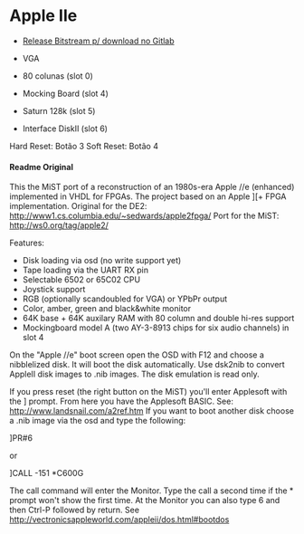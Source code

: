 # Apple IIe
- [Release Bitstream p/ download no Gitlab](https://gitlab.com/victor.trucco/Multicore_Bitstreams/-/blob/master/Multicore%202%20Plus/Computers/AppleIIe/)

- VGA
- 80 colunas (slot 0)
- Mocking Board (slot 4)
- Saturn 128k (slot 5)
- Interface DiskII (slot 6)

Hard Reset: Botão 3
Soft Reset: Botão 4

#### Readme Original

This the MiST port of a reconstruction of an 1980s-era Apple //e (enhanced) implemented in VHDL for FPGAs.
The project based on an Apple ][+ FPGA implementation.
Original for the DE2: http://www1.cs.columbia.edu/~sedwards/apple2fpga/
Port for the MiST: http://ws0.org/tag/apple2/

Features:
- Disk loading via osd (no write support yet)
- Tape loading via the UART RX pin
- Selectable 6502 or 65C02 CPU
- Joystick support
- RGB (optionally scandoubled for VGA) or YPbPr output
- Color, amber, green and black&white monitor
- 64K base + 64K auxilary RAM with 80 column and double hi-res support
- Mockingboard model A (two AY-3-8913 chips for six audio channels) in slot 4

On the "Apple //e" boot screen open the OSD with F12 and choose a nibblelized disk. It will boot
the disk automatically. Use dsk2nib to convert AppleII disk images to .nib images. 
The disk emulation is read only.

If you press reset (the right button on the MiST) you'll enter Applesoft with the ] prompt.
From here you have the Applesoft BASIC. See: http://www.landsnail.com/a2ref.htm
If you want to boot another disk choose a .nib image via the osd and type the following:

]PR#6

or

]CALL -151
*C600G

The call command will enter the Monitor. Type the call a second time if the * prompt won't
show the first time. 
At the Monitor you can also type 6 and then Ctrl-P followed by return.
See http://vectronicsappleworld.com/appleii/dos.html#bootdos
